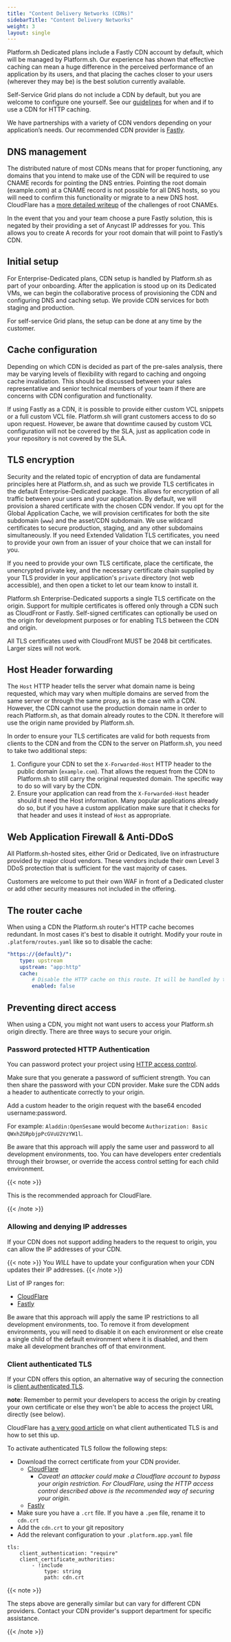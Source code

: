 ```yaml
---
title: "Content Delivery Networks (CDNs)"
sidebarTitle: "Content Delivery Networks"
weight: 3
layout: single
---
```


Platform.sh Dedicated plans include a Fastly CDN account by default, which will be managed by Platform.sh.
Our experience has shown that effective caching can mean a huge difference in the perceived performance of an application by its users,
and that placing the caches closer to your users (wherever they may be) is the best solution currently available.

Self-Service Grid plans do not include a CDN by default, but you are welcome to configure one yourself.
See our [guidelines](../../bestpractices/http-caching.md) for when and if to use a CDN for HTTP caching.

We have partnerships with a variety of CDN vendors depending on your application’s needs.
Our recommended CDN provider is [Fastly](./fastly.md).

## DNS management

The distributed nature of most CDNs means that for proper functioning,
any domains that you intend to make use of the CDN will be required to use CNAME records for pointing the DNS entries.
Pointing the root domain (example.com) at a CNAME record is not possible for all DNS hosts,
so you will need to confirm this functionality or migrate to a new DNS host.
CloudFlare has a [more detailed writeup](https://blog.cloudflare.com/introducing-cname-flattening-rfc-compliant-cnames-at-a-domains-root/)
of the challenges of root CNAMEs.

In the event that you and your team choose a pure Fastly solution,
this is negated by their providing a set of Anycast IP addresses for you.
This allows you to create A records for your root domain that will point to Fastly’s CDN.

## Initial setup

For Enterprise-Dedicated plans, CDN setup is handled by Platform.sh as part of your onboarding.
After the application is stood up on its Dedicated VMs,
we can begin the collaborative process of provisioning the CDN and configuring DNS and caching setup.
We provide CDN services for both staging and production.

For self-service Grid plans, the setup can be done at any time by the customer.

## Cache configuration

Depending on which CDN is decided as part of the pre-sales analysis,
there may be varying levels of flexibility with regard to caching and ongoing cache invalidation.
This should be discussed between your sales representative and senior technical members of your team
if there are concerns with CDN configuration and functionality.

If using Fastly as a CDN, it is possible to provide either custom VCL snippets or a full custom VCL file.
Platform.sh will grant customers access to do so upon request.
However, be aware that downtime caused by custom VCL configuration will not be covered by the SLA,
just as application code in your repository is not covered by the SLA.

## TLS encryption

Security and the related topic of encryption of data are fundamental principles here at Platform.sh,
and as such we provide TLS certificates in the default Enterprise-Dedicated package.
This allows for encryption of all traffic between your users and your application.
By default, we will provision a shared certificate with the chosen CDN vendor.
If you opt for the Global Application Cache, we will provision certificates for both the site subdomain (`www`) and the asset/CDN subdomain.
We use wildcard certificates to secure production, staging, and any other subdomains simultaneously.
If you need Extended Validation TLS certificates,
you need to provide your own from an issuer of your choice that we can install for you.

If you need to provide your own TLS certificate, place the certificate, the unencrypted private key,
and the necessary certificate chain supplied by your TLS provider in your application's `private` directory (not web accessible),
and then open a ticket to let our team know to install it.

Platform.sh Enterprise-Dedicated supports a single TLS certificate on the origin.
Support for multiple certificates is offered only through a CDN such as CloudFront or Fastly.
Self-signed certificates can optionally be used on the origin for development purposes or for enabling TLS between the CDN and origin.

All TLS certificates used with CloudFront MUST be 2048 bit certificates.
Larger sizes will not work.

## Host Header forwarding

The `Host` HTTP header tells the server what domain name is being requested,
which may vary when multiple domains are served from the same server or through the same proxy, as is the case with a CDN.
However, the CDN cannot use the production domain name in order to reach Platform.sh, as that domain already routes to the CDN.
It therefore will use the origin name provided by Platform.sh.

In order to ensure your TLS certificates are valid for both requests from clients to the CDN and from the CDN to the server on Platform.sh,
you need to take two additional steps:

1. Configure your CDN to set the `X-Forwarded-Host` HTTP header to the public domain (`example.com`).
   That allows the request from the CDN to Platform.sh to still carry the original requested domain.
   The specific way to do so will vary by the CDN.
2. Ensure your application can read from the `X-Forwarded-Host` header should it need the Host information.
   Many popular applications already do so,
   but if you have a custom application make sure that it checks for that header
   and uses it instead of `Host` as appropriate.

## Web Application Firewall & Anti-DDoS

All Platform.sh-hosted sites, either Grid or Dedicated, live on infrastructure provided by major cloud vendors.
These vendors include their own Level 3 DDoS protection that is sufficient for the vast majority of cases.

Customers are welcome to put their own WAF in front of a Dedicated cluster or add other security measures not included in the offering.

## The router cache

When using a CDN the Platform.sh router's HTTP cache becomes redundant.
In most cases it's best to disable it outright.
Modify your route in `.platform/routes.yaml` like so to disable the cache:

```yaml
"https://{default}/":
    type: upstream
    upstream: "app:http"
    cache:
        # Disable the HTTP cache on this route. It will be handled by the CDN instead.
        enabled: false
```

## Preventing direct access

When using a CDN, you might not want users to access your Platform.sh origin directly.
There are three ways to secure your origin.

### Password protected HTTP Authentication

You can password protect your project using [HTTP access control](../../environments/http-access-control.md).

Make sure that you generate a password of sufficient strength.
You can then share the password with your CDN provider.
Make sure the CDN adds a header to authenticate correctly to your origin.

Add a custom header to the origin request with the base64 encoded username:password.

For example: `Aladdin:OpenSesame` would become `Authorization: Basic QWxhZGRpbjpPcGVuU2VzYW1l`.

Be aware that this approach will apply the same user and password to all development environments, too.
You can have developers enter credentials through their browser,
or override the access control setting for each child environment.

{{< note >}}

This is the recommended approach for CloudFlare.

{{< /note >}}

### Allowing and denying IP addresses

If your CDN does not support adding headers to the request to origin, you can allow the IP addresses of your CDN.

{{< note >}}
You *WILL* have to update your configuration when your CDN updates their IP addresses.
{{< /note >}}

List of IP ranges for:

- [CloudFlare](https://www.cloudflare.com/ips/)
- [Fastly](https://docs.fastly.com/en/guides/accessing-fastlys-ip-ranges)

Be aware that this approach will apply the same IP restrictions to all development environments, too.
To remove it from development environments, you will need to disable it on each environment
or else create a single child of the default environment where it is disabled,
and them make all development branches off of that environment.

### Client authenticated TLS

If your CDN offers this option, an alternative way of securing the connection is [client authenticated TLS](../../define-routes/https.md#client-authenticated-tls).

**note**: Remember to permit your developers to access the origin by creating your own certificate
or else they won't be able to access the project URL directly (see below).

CloudFlare has [a very good article](https://developers.cloudflare.com/ssl/origin-configuration/authenticated-origin-pull/)
on what client authenticated TLS is and how to set this up.

To activate authenticated TLS follow the following steps:

- Download the correct certificate from your CDN provider.
     - [CloudFlare](https://developers.cloudflare.com/ssl/static/authenticated_origin_pull_ca.pem)
         - *Caveat! an attacker could make a Cloudflare account to bypass your origin restriction. For CloudFlare, using the HTTP access control described above is the recommended way of securing your origin.*
     - [Fastly](https://docs.fastly.com/products/waf-tuning-plus-package#authenticated-tls-to-origin)
- Make sure you have a `.crt` file. If you have a `.pem` file, rename it to `cdn.crt`
- Add the `cdn.crt` to your git repository
- Add the relevant configuration to your `.platform.app.yaml` file
```
tls:
    client_authentication: "require"
    client_certificate_authorities:
        - !include
            type: string
            path: cdn.crt
```

{{< note >}}

The steps above are generally similar but can vary for different CDN providers.
Contact your CDN provider's support department for specific assistance.

{{< /note >}}
